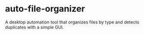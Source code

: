 # auto-file-organizer
A desktop automation tool that organizes files by type and detects duplicates with a simple GUI.
